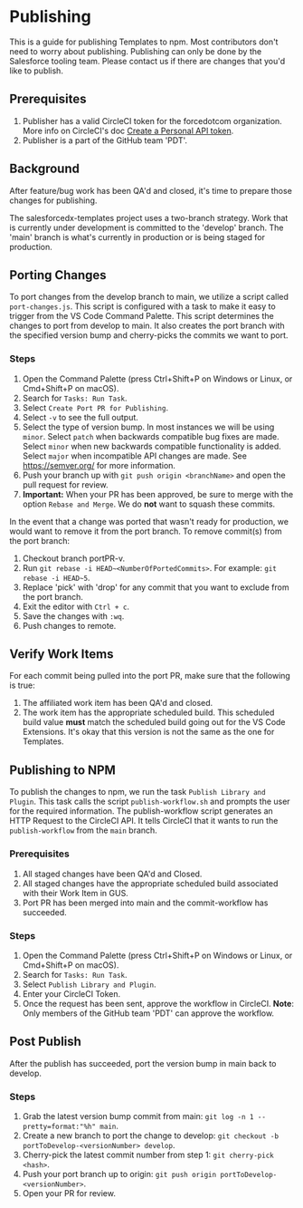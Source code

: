 # Publishing

This is a guide for publishing Templates to npm. Most contributors don't need to worry about publishing. Publishing can only be done by the Salesforce tooling team. Please contact us if there are changes that you'd like to publish.

## Prerequisites

1. Publisher has a valid CircleCI token for the forcedotcom organization. More info on CircleCI's doc [Create a Personal API token](https://circleci.com/docs/2.0/managing-api-tokens/#creating-a-personal-api-token).
1. Publisher is a part of the GitHub team 'PDT'.

## Background

After feature/bug work has been QA'd and closed, it's time to prepare those changes for publishing.

The salesforcedx-templates project uses a two-branch strategy. Work that is currently under development is committed to the 'develop' branch. The 'main' branch is what's currently in production or is being staged for production.

## Porting Changes

To port changes from the develop branch to main, we utilize a script called `port-changes.js`. This script is configured with a task to make it easy to trigger from the VS Code Command Palette. This script determines the changes to port from develop to main. It also creates the port branch with the specified version bump and cherry-picks the commits we want to port.

### Steps

1. Open the Command Palette (press Ctrl+Shift+P on Windows or Linux, or Cmd+Shift+P on macOS).
1. Search for `Tasks: Run Task`.
1. Select `Create Port PR for Publishing`.
1. Select `-v` to see the full output.
1. Select the type of version bump. In most instances we will be using `minor`. Select `patch` when backwards compatible bug fixes are made. Select `minor` when new backwards compatible functionality is added. Select `major` when incompatible API changes are made. See https://semver.org/ for more information.
1. Push your branch up with `git push origin <branchName>` and open the pull request for review.
1. <b>Important:</b> When your PR has been approved, be sure to merge with the option `Rebase and Merge`. We do <b>not</b> want to squash these commits.

In the event that a change was ported that wasn't ready for production, we would want to remove it from the port branch. To remove commit(s) from the port branch:

1. Checkout branch portPR-v<version>.
1. Run `git rebase -i HEAD~<NumberOfPortedCommits>`. For example: `git rebase -i HEAD~5`.
1. Replace 'pick' with 'drop' for any commit that you want to exclude from the port branch.
1. Exit the editor with `Ctrl + c`.
1. Save the changes with `:wq`.
1. Push changes to remote.

## Verify Work Items

For each commit being pulled into the port PR, make sure that the following is true:

1. The affiliated work item has been QA'd and closed.
2. The work item has the appropriate scheduled build. This scheduled build value <b>must</b> match the scheduled build going out for the VS Code Extensions. It's okay that this version is not the same as the one for Templates.

## Publishing to NPM

To publish the changes to npm, we run the task `Publish Library and Plugin`. This task calls the script `publish-workflow.sh` and prompts the user for the required information. The publish-workflow script generates an HTTP Request to the CircleCI API. It tells CircleCI that it wants to run the `publish-workflow` from the `main` branch.

### Prerequisites

1. All staged changes have been QA'd and Closed.
1. All staged changes have the appropriate scheduled build associated with their Work Item in GUS.
1. Port PR has been merged into main and the commit-workflow has succeeded.

### Steps

1. Open the Command Palette (press Ctrl+Shift+P on Windows or Linux, or Cmd+Shift+P on macOS).
1. Search for `Tasks: Run Task`.
1. Select `Publish Library and Plugin`.
1. Enter your CircleCI Token.
1. Once the request has been sent, approve the workflow in CircleCI. <b>Note</b>: Only members of the GitHub team 'PDT' can approve the workflow.

## Post Publish

After the publish has succeeded, port the version bump in main back to develop.

### Steps

1. Grab the latest version bump commit from main: `git log -n 1 --pretty=format:"%h" main`.
1. Create a new branch to port the change to develop: `git checkout -b portToDevelop-<versionNumber> develop`.
1. Cherry-pick the latest commit number from step 1: `git cherry-pick <hash>`.
1. Push your port branch up to origin: `git push origin portToDevelop-<versionNumber>`.
1. Open your PR for review.
